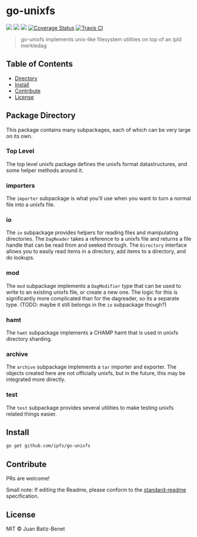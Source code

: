 go-unixfs
==================

[![](https://img.shields.io/badge/made%20by-Protocol%20Labs-blue.svg?style=flat-square)](http://ipn.io)
[![](https://img.shields.io/badge/project-IPFS-blue.svg?style=flat-square)](http://ipfs.io/)
[![](https://img.shields.io/badge/freenode-%23ipfs-blue.svg?style=flat-square)](http://webchat.freenode.net/?channels=%23ipfs)
[![Coverage Status](https://codecov.io/gh/ipfs/go-unixfs/branch/master/graph/badge.svg)](https://codecov.io/gh/ipfs/go-unixfs/branch/master)
[![Travis CI](https://travis-ci.org/ipfs/go-unixfs.svg?branch=master)](https://travis-ci.org/ipfs/go-unixfs)

> go-unixfs implements unix-like filesystem utilities on top of an ipld merkledag


## Table of Contents

- [Directory](#directory)
- [Install](#install)
- [Contribute](#contribute)
- [License](#license)

## Package Directory
This package contains many subpackages, each of which can be very large on its own.

### Top Level
The top level unixfs package defines the unixfs format datastructures, and some helper methods around it.

### importers
The `importer` subpackage is what you'll use when you want to turn a normal file into a unixfs file.

### io
The `io` subpackage provides helpers for reading files and manipulating directories. The `DagReader` takes a
reference to a unixfs file and returns a file handle that can be read from and seeked through. The `Directory`
interface allows you to easily read items in a directory, add items to a directory, and do lookups.

### mod
The `mod` subpackage implements a `DagModifier` type that can be used to write to an existing unixfs file, or
create a new one. The logic for this is significantly more complicated than for the dagreader, so its a separate
type. (TODO: maybe it still belongs in the `io` subpackage though?)

### hamt
The `hamt` subpackage implements a CHAMP hamt that is used in unixfs directory sharding.

### archive
The `archive` subpackage implements a `tar` importer and exporter. The objects created here are not officially unixfs,
but in the future, this may be integrated more directly.

### test
The `test` subpackage provides several utilities to make testing unixfs related things easier.

## Install

```sh
go get github.com/ipfs/go-unixfs
```

## Contribute

PRs are welcome!

Small note: If editing the Readme, please conform to the [standard-readme](https://github.com/RichardLitt/standard-readme) specification.

## License

MIT © Juan Batiz-Benet
